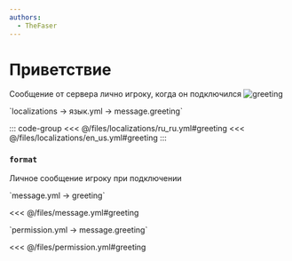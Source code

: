 ```yaml
---
authors:
  - TheFaser
---
```


# Приветствие

Сообщение от сервера лично игроку, когда он подключился
![greeting](/greeting.png)

[//]: # (localization)
<!--@include: @/parts/words.md#localization--> 
<!--@include: @/parts/words.md#path--> `localizations → язык.yml → message.greeting`

<!--@include: @/parts/words.md#default--> 

::: code-group
<<< @/files/localizations/ru_ru.yml#greeting
<<< @/files/localizations/en_us.yml#greeting
:::

### `format`

Личное сообщение игроку при подключении

[//]: # (message.yml)
<!--@include: @/parts/words.md#setting-->
<!--@include: @/parts/words.md#path--> `message.yml → greeting`

<!--@include: @/parts/words.md#default-->
<<< @/files/message.yml#greeting

<!--@include: @/parts/enable.md-->
<!--@include: @/parts/destination.md-->
<!--@include: @/parts/sound.md-->

[//]: # (permission.yml)
<!--@include: @/parts/words.md#permission-->
<!--@include: @/parts/words.md#path--> `permission.yml → message.greeting`

<!--@include: @/parts/words.md#default-->
<<< @/files/permission.yml#greeting

<!--@include: @/parts/permission/permissionTier3.md-->
<!--@include: @/parts/permission/sound.md-->